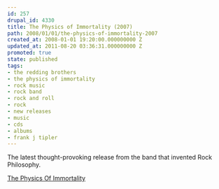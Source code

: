 ```yaml
---
id: 257
drupal_id: 4330
title: The Physics of Immortality (2007)
path: 2008/01/01/the-physics-of-immortality-2007
created_at: 2008-01-01 19:20:00.000000000 Z
updated_at: 2011-08-20 03:36:31.000000000 Z
promoted: true
state: published
tags:
- the redding brothers
- the physics of immortality
- rock music
- rock band
- rock and roll
- rock
- new releases
- music
- cds
- albums
- frank j tipler
---
```

The latest thought-provoking release from the band that invented Rock Philosophy.

<a href="http://physicsofimmortality.com/">The Physics Of Immortality</a>

